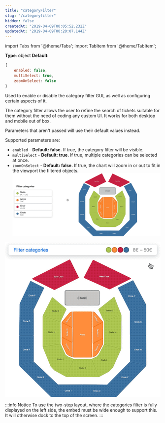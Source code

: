 ```yaml
---
title: "categoryFilter"
slug: "/categoryfilter"
hidden: false
createdAt: "2019-04-09T00:05:52.232Z"
updatedAt: "2019-04-09T00:20:07.144Z"
---
```


import Tabs from '@theme/Tabs';
import TabItem from '@theme/TabItem';

**Type**: object
**Default**:
```javascript
{
    enabled: false,
    multiSelect: true,
    zoomOnSelect: false
}
```

Used to enable or disable the category filter GUI, as well as configuring certain aspects of it.

The category filter allows the user to refine the search of tickets suitable for them without the need of coding any custom UI. It works for both desktop and mobile out of box.

Parameters that aren't passed will use their default values instead.

Supported parameters are:

- `enabled` - **Default: false.** If true, the category filter will be visible.
- `multiSelect` - **Default: true.** If true, multiple categories can be selected at once.
- `zoomOnSelect` - **Default: false.** If true, the chart will zoom in or out to fit in the viewport the filtered objects.
![Category filters - desktop 2.gif](/img/readme/Category-filters---desktop-2.gif)

![Category filters - mobile 2.gif](/img/readme/Category-filters---mobile-2.gif)

:::info Notice
To use the two-step layout, where the categories filter is fully displayed on the left side, the embed must be wide enough to support this. It will otherwise dock to the top of the screen.
:::
